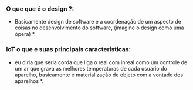 ###  O que que é o design ?:
*  Basicamente design de software e a coordenação de um aspecto de coisas no desenvolvimento do software, (imagine o design como uma ópera) *.

###  IoT o que e  suas principais características: 
*  eu diria que seria corda que liga o real com inreal como um controle de um ar que grava as melhores temperaturas de cada usuario do aparelho, basicamente e materialização de objeto com a vontade dos aparelhos *.  

